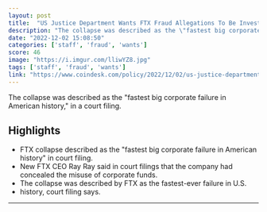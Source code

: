 ```yaml
---
layout: post
title:  "US Justice Department Wants FTX Fraud Allegations To Be Investigated"
description: "The collapse was described as the \"fastest big corporate failure in American history,\" in a court filing."
date: "2022-12-02 15:08:50"
categories: ['staff', 'fraud', 'wants']
score: 46
image: "https://i.imgur.com/lliwYZ8.jpg"
tags: ['staff', 'fraud', 'wants']
link: "https://www.coindesk.com/policy/2022/12/02/us-justice-department-wants-ftx-fraud-allegations-to-be-investigated/"
---
```


The collapse was described as the \"fastest big corporate failure in American history,\" in a court filing.

## Highlights

- FTX collapse described as the "fastest big corporate failure in American history" in court filing.
- New FTX CEO Ray Ray said in court filings that the company had concealed the misuse of corporate funds.
- The collapse was described by FTX as the fastest-ever failure in U.S.
- history, court filing says.

---
